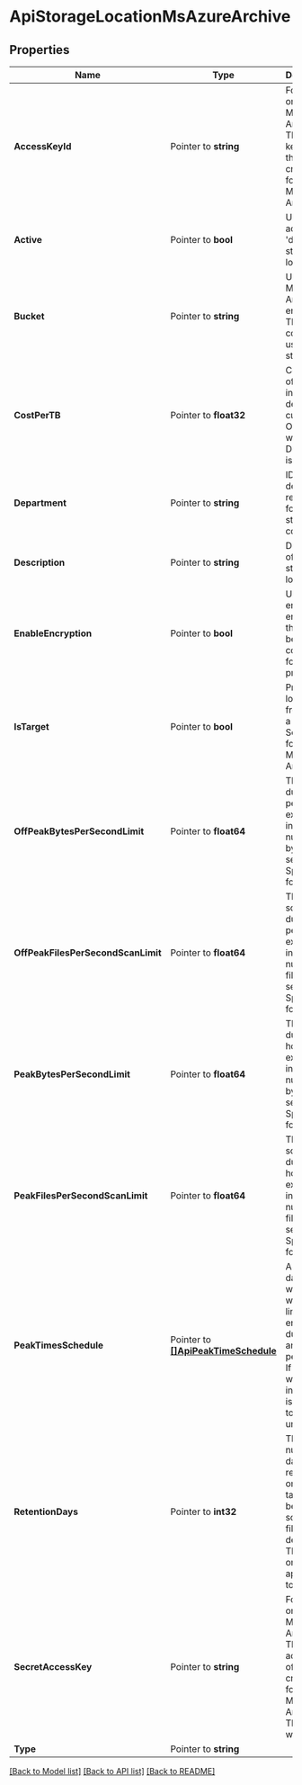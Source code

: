 # ApiStorageLocationMsAzureArchive

## Properties

Name | Type | Description | Notes
------------ | ------------- | ------------- | -------------
**AccessKeyId** | Pointer to **string** | For use only with MSAzure Archive.  The access key ID of the credentials for MSAzure Archive. | 
**Active** | Pointer to **bool** | Used to re-activate a &#39;deleted&#39; storage location. | [optional] 
**Bucket** | Pointer to **string** | Used for MSAzure Archive endpoints.  The container to use for storage. | 
**CostPerTB** | Pointer to **float32** | Cost per TB of storage in units of department currency.  Only valid when Department is set. | [optional] 
**Department** | Pointer to **string** | ID of department responsible for location storage cost. | [optional] 
**Description** | Pointer to **string** | Description of the storage location. | [optional] 
**EnableEncryption** | Pointer to **bool** | Used to enable encryption that has been configured for the product. | [optional] 
**IsTarget** | Pointer to **bool** | Prevent location from use as a source. Set to true for MSAzure Archive. | 
**OffPeakBytesPerSecondLimit** | Pointer to **float64** | The limit during off-peak hours, expressed in total number of bytes per second.  Specify 0 for no limit. | [optional] [default to 0]
**OffPeakFilesPerSecondScanLimit** | Pointer to **float64** | The file scan limit during off-peak hours, expressed in total number of files per second. Specify 0 for no limit. | [optional] [default to 0]
**PeakBytesPerSecondLimit** | Pointer to **float64** | The limit during peak hours, expressed in total number of bytes per second.  Specify 0 for no limit. | [optional] [default to 0]
**PeakFilesPerSecondScanLimit** | Pointer to **float64** | The file scan limit during peak hours, expressed in total number of files per second. Specify 0 for no limit. | [optional] [default to 0]
**PeakTimesSchedule** | Pointer to [**[]ApiPeakTimeSchedule**](api.peakTimeSchedule.md) | A list of the days of the week where rate limits are enforced during peak and off-peak times.  If a day of week is not in the list, it is assumed to be unlimited. | [optional] 
**RetentionDays** | Pointer to **int32** | The number of days to retain files on this target before scheduling files for deletion. This field is only applicable to targets. | [optional] 
**SecretAccessKey** | Pointer to **string** | For use only with MSAzure Archive.  The secret access key of the credentials for MSAzure Archive. This is write-only. | 
**Type** | Pointer to **string** |  | 

[[Back to Model list]](../README.md#documentation-for-models) [[Back to API list]](../README.md#documentation-for-api-endpoints) [[Back to README]](../README.md)


